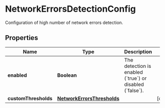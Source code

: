 

# NetworkErrorsDetectionConfig

Configuration of high number of network errors detection.

## Properties

| Name | Type | Description | Notes |
|------------ | ------------- | ------------- | -------------|
|**enabled** | **Boolean** | The detection is enabled (&#x60;true&#x60;) or disabled (&#x60;false&#x60;). |  |
|**customThresholds** | [**NetworkErrorsThresholds**](NetworkErrorsThresholds.md) |  |  [optional] |



